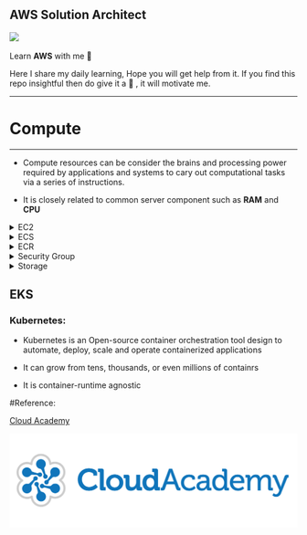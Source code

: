 ## AWS Solution Architect  
<img src = "Notes/aws-csa-associate.png">

Learn **AWS** with me 🤝

Here I share my daily learning, Hope you will get help from it. If you find this repo insightful then do give it a 🌟 , it will motivate me.  

<hr>
 <h1>Compute</h1>
<hr>

- Compute resources can be consider the brains and processing power required by applications and systems to cary out computational tasks via a series of instructions.

- It is closely related to common server component such as **RAM** and **CPU**


<details>
<summary>EC2</Summary>

## Before we start with EC2 lets discuss a basic:

-  If we want to run any program, we need OS and in order to perform any task on OS we need Memory / CPU and Storage. The OS which has Basically Memory / CPU and Storage is called System but in AWS these are called Instances, So

### EC2:
- It allows you to deploy virtual server within your AWS environment

### What are Instance?
- Virtual Computing Environment is Known as Instance. 

### Instance Purchasing Options: 
1. On Demand Instance
2. Reserved Instance
3. Scheduled Instance
4. Spot Instance
5. On Demand Capacity Reservation


> On Demand Instances: 
- Can be launched at any time
- Can be used for as long as needed 
- Flat rate determined on the instance type
- Typical used for short term uses
- Best fit for testing and development environment

> Reserved Instance:
- Purchase for a set of period of time for reduced cost

> Scheduled Instance:
- You pay for the reservation on a recurring Schedule, either daily, weekly or monthly

> Spot Instance
- Bid for a unused EC2 comuter resource
- No guarantees for a fixed period of time
- Fluctuation of price based on supply and demand
- Purchase large EC2 instance at a very low price

> On Demand Capacity Reservation:
- Reserve capacity based on different attributes such as instance type, platform and tenancy within a particular Availability Zone for any period of time

### Tenancy:
- This is related to what underlying host your EC2 instance will reside on, so essentially the physical server within an AWS Data Center

### Types of Tenancy:
1. Shared Tenancy
2. Dedicated Tenancy
3. Dedicated Hosts

> Shared Tenancy:
- EC2 instance is launched on any available host with the required resources
- The same host may be used by multiple customers
- AWS Security mechanisms prevent on EC2 instance accessing another in the same host

> Dedicated Instances:
- Hosted on hardware that no other customer can access
- May be required to meet compilance
- Dedicated instance incur additional charges

> Dedicated Hosts:
- Addional visibility and control on the physical host 
- Allows to use the same host for a number of instances
- May be required to meet compilance


## Features of EC2: 
<hr>

### 1. Amazon Machine Images(AMI):

-  Pre configured Templates for your instances is known as Amazon Machine Image(AMI) 

```mermaid
  flowchart LR
  AMI --> |Launch Instance| EC2_Instance
  EC2_Instance --> |Install custom application| Customized_instance1
```

### 2. Instance Type: 
-  Various Configuration of CPU, memory , storage and networking capacity for your indtances is known as Istance type. 

### 3. Key pairs:

- Secure login information for your instance, AWS stores the public key and you store the private key in secure place. 

### 4. Amazon EBS Volume:
- Persistent storage volume for your data using Amazon Elastic Block Store 

### 5. Instance Store Volume:
- Storage Volume for temporary data that's deleted when you stop, hibernate or terminate your instance.

### 6. Security Group:
- A firewall that enables you to specify the protocol, ports and source IP ranges that can reach your instances using security group.

### 7. Elastic IP:
- Static IPV4 Address for dynamic cloud computing, known as Elastic IP addresses.

### 8. EC2 Resources:
- Metadata, known as tags, that you can create and assign to your EC2 resources.

### 9. Region and Availability Zone:
- Multiple physical locations for uoir resources such as Instance and Amazon EBS Volume known as Regions  and Availability Zone.

### 10. Virtual Private Cloud(VPC):
-  Virtual  Networks you can create that are logically isolated from the rest of the AWS cloud, and that can optionally connect to your own Network, known as VPC.  


### User Data:
- Allows you to enter commands that will run during the first boot cycle of the instance.


## Storage Option:
- Selecting storage for your EC2 instance will depend on the instance selected, what you intend to use the instance for and how critical the data is

> Persistent Storage (Permanent)
- Available by attaching EBS Volume

> Ephemeral Storage (Temporary)
- Created by EC2 instance using local storage

## Self Notes: 
<img src="Notes/EC2.jpg">

</details>


<details>
<summary>ECS</summary>

- ECS(EC2 Container Service) is a service that allows you to run Docker enabled applications packaged as container across a cluster of EC2 instance without requiring you to manage a complex and adminstratively heavy cluster management system

- The cluster management system is abstracted with ECS service by passing that responsibily over to AWS, specifically through the use of **AWS Fargate**

- With Amazon ECS there is no need to install any management or monitoring software for your cluster


### AWS Fargate

- AWS Fargate is an engine used to enable ECS to run containers without having to manage and provision instance and cluster for containers

### Docker
- Docker is a piece of software that allows you to automate the installation and distribution of application inside Linux Containers

### Container
- A Container holds everything an application needs to run from within its container package

- They are decoupled from the operating system, making Container applications very portable


> When launching ECS Cluster you have option of 2 different deployment modes:
1. Fargate launch
2. EC2 launch

> Fargate launch
- It requires you to specify the CPU and memory required, define networking and IAM policies, in addition to you having to package your application into containers


> EC2 launch
- You are responsible for patching and scaling your instance type and how many containrs should be in a cluster


### Monitoring Containers

- Monitoring is taken care of through the use of **Amazon CloudWatch**

- Using CloudWatch you can easily create alarms based off these matrics, providing you notification of when specific events occur, such as a your cluster size scaling up or down

### AMazon ECS Cluster

- An Amazon ECS cluster is comprised of a collection of EC2 instances
- Cluster act as a resourse pool, aggregating resourses such as CPU and memory
- Clusters are dynamically scalable and multiple instance can be used
- Cluster can only scale in a single region
- Containers can be scheduled to be deployed across your cluster
- Instance within the cluster also have a Docker daemon and an ECS agent

</details>


<details>
<summary>ECR</summary>

- **Elastic Container Registry(ECR)** provides a secure location to store and manage your docker images
- This is a fully managed service, so you don't need to provision any infrastructure to allow you to create this registry of docker images
- This allow developers to push,pull and manage their library of docker images in a central and secure location

### Registry
- The ECR registry allows you to host and store your docker images, as well as create image repositories

- By default the URL for the registry is as follows:
> https://**aws_account_id**.dkr.ecr.**region**.amazonaws.com

- The account has both read and write access by default to any images you create within the registry and any repository
- Access to your regustry and images can be controlled via **IAM** policies in addition to **registry policies**
- Before your docker client can access your registry, it needs to be authenticated as an AWS user via an **Authorization token**

### Authorization Token

-  To begin the authoization process to communicate your docker client with your default registry, you can run the get-login command using AWS CLI
> aws ecr get-login-password --region **region** --no-include-email

- This will produce an output response which will be a docker login command
> docker login -u AWS -p **password**
> https://**aws_account_id**.dkr.ecr.**region**.amazonaws.com

- This process produces an authorization token that can be used within the registry for 12 hours

### Repository

- These are objects within your registry that allow you to group together and secure different docker images
- You can create multiple repositories with the registry allowing you to origanize and manage your docker images into different categories
- Using policies from both IAM and repository policies you can assign set permissions to each repository

## Repository Policy
- There are a number of different IAM managed policies to help you control access to ECR:

>AmazonEC2ContainerRegistoryFullAcess
>AmazonEC2ContainerRegistoryPowerUser
>AmazonEC2ContainerRegistoryReadOnly

- Repository policies are resource based policies
- You need to ensure you add a principal to the policy to determine who has access and what permission they have

- For an AWS user to gain access to the registry they will require access to **ecr:GetAuthorizationToken** API call

- Once they have this access,  repository policies can control what actions those users can perform on each of the repositories

 ### Images
 - Once you have configured your registry, repositories and security controls and authenticated your docker client with ECR, you can then begin storing your docker images in the required repositories

 - To push an image into ECR, you can use the docker push command, and to retrieve an image you can use the docker pull command

 </details>


<details>
 <summary> Security Group </summary>


## What is Security Group?
- A security group acts as virtual firewall for your EC2 instance to control incomming and outgoing trafffic.

```mermaid
  flowchart LR
  User --> |SSH| Linux
  User --> |RDP| Window
```

- Private key does not support in Remote window but Private key is gateway to the window password

- Window gives encrypted password, we need to decrypt the password using private key


```mermaid
    flowchart LR
    User == N/w ==>OS  
```


- If we want anyone from outside world to connect through network is by using the **Port number**

- Thre traffic comming from outside the network is called **Ingress** or **Inbound traffic**

### Note

- If somebody know IP and Port number, they can connect to our OS, but if we don't want them to connect, we need to **restrict** them

- To restrict,  we need to put security **outside** the OS

- Before they hit the IP, they are restricted, for that we need to provide **Security**

- The Security in AWS is managed by **Security Group** and for providing the scurity we need ti provide **list** of who can connect

- This list contains the rule like **SSH Port 22**, we can give source IP

- After setting the rules only selected public IP will be allowed to connect

> If we want to provision instance we need to provide Security Group, it is compulsory


```mermaid
    flowchart LR
    OS --> PrivateIP
    OS --> PublicIP
```
```mermaid
    flowchart LR
  
    User --> PrivateIP
    User --> PublicIP
```
- OS never know about Public IP, but it is there
- **Public IP** are only available when we are using Internet

- Internally they are uisng Public IP to connect **(Natting)** because over Internet private IP won't work

### Natting

- **Network Address Translation(NAT)** is a method of mapping an IP address space into another by modifying network address information in the IP header of packet while they are in transit accross the traffic routing device

</details>


<details>
 <summary> Storage </summary>


### What is Storage?

- Storage is one kind of device use for storing data permanent(Persistent)

- Storage is divided into three parts depending upon what kind of data you want to store

- If the kind of data changes then the type of store changes

### Types of Storage:

1. **Object Storage**
2. **Block Storage**
3. **File Storage**


**Object Storage** :

- To store the data peristent and if we don't want to install the OS then we use Object Storage. Example - Google Drive, DropBox

In *AWS* we have a service that provides *Object Storage As A Service* and the name of that service is **S3(Simple Storage Service)** 

**Block Storage** : 

- Any storage device which is required to install the OS is known as Block Storage. Example- Hard Disk

- In *AWS* we have a service that provide **Block Storage AS a Service** is **EBS(Elastic Block Store)**

- EBS is a sub service of EC2


**File Storage**:

- [Comming Soon]

### Note 
- In AWS if we want to install any OS for that we require template which is called AMI and it is installed in **Block Device**

- In AWS there are 3 types of Block device

### Types of Block Device

1. **Root Block Device**
2. **Empherial Block Device**
3. **Elastic Block Store**


**Root Block Device**
- The only way to install os is by using thre Root Block storage

**EBS** : 
- It's like an external storage which we can attach and deattach and os can be install in it.

**Empheral Storage Device**
- [Comming Soon]
</details>


## EKS

### Kubernetes:
- Kubernetes is an Open-source container orchestration tool design to automate, deploy, scale and operate containerized applications

- It can grow from tens, thousands, or even millions of containrs 

- It is container-runtime agnostic


#Reference:

[Cloud Academy](https://cloudacademy.com)

<img src="/Notes/cloudacademy.png">

